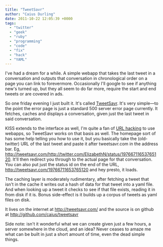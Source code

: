 ```yaml
---
title: "TweetSavr"
author: "Caius Durling"
date: 2011-10-22 12:05:39 +0000
tags:
  - "twitter"
  - "geek"
  - "ruby"
  - "programming"
  - "code"
  - "fix"
  - "hack"
  - "YAML"
---
```


I've had a dream for a while. A simple webapp that takes the last tweet in a conversation and outputs that conversation in chronological order on a page you can link to forevermore. Occasionally I'll google to see if anything new's turned up, but they all seem to do far more, require the start and end tweets or are covered in ads.

So one friday evening I just built it. It's called [TweetSavr](http://tweetsavr.com/). It's very simple—to the point the error page is just a standard 500 server error page currently. It fetches, caches and displays a conversation, given just the last tweet in said conversation.

KISS extends to the interface as well, I'm quite a fan of [URL hacking](http://jerz.setonhill.edu/writing/etext/url-hacking.htm) to use webapps, so TweetSavr works on that basis as well. The homepage sort of has some help telling you how to use it, but you basically take the (old-twitter) URL of the last tweet and paste it after tweetsavr.com in the address bar. Eg, <http://tweetsavr.com/http://twitter.com/ElizabethN/status/19766711653765120>. It'll then redirect you through to the actual page for that conversation. You can also put just the status id on the end of the URL, <http://tweetsavr.com/19766711653765120> and hey presto, it loads.

The caching layer is moderately rudimentary, after fetching a tweet that isn't in the cache it writes out a hash of data for that tweet into a yaml file. And when looking up a tweet it checks to see if that file exists, reading it in from disk if it is. Bonus side-effect is it builds up a corpus of tweets as yaml files on disk.

It lives on the internet at <http://tweetsavr.com/> and the source is on github at <http://github.com/caius/tweetsavr>

Side note: isn't it wonderful what we can create given just a few hours, a server somewhere in the cloud, and an idea? Never ceases to amaze me what can be built in just a short amount of time, even the dead simple things.

